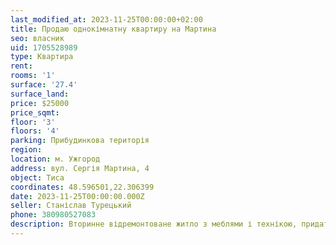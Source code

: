 ```yaml
---
last_modified_at: 2023-11-25T00:00:00+02:00
title: Продаю однокімнатну квартиру на Мартина
seo: власник
uid: 1705528989
type: Квартира
rent:
rooms: '1'
surface: '27.4'
surface_land:
price: $25000
price_sqmt:
floor: '3'
floors: '4'
parking: Прибудинкова територія
region:
location: м. Ужгород
address: вул. Сергія Мартина, 4
object: Тиса
coordinates: 48.596501,22.306399
date: 2023-11-25T00:00:00.000Z
seller: Станіслав Турецький
phone: 380980527083
description: Вторинне відремонтоване житло з меблями і технікою, придатне для проживання
---
```

